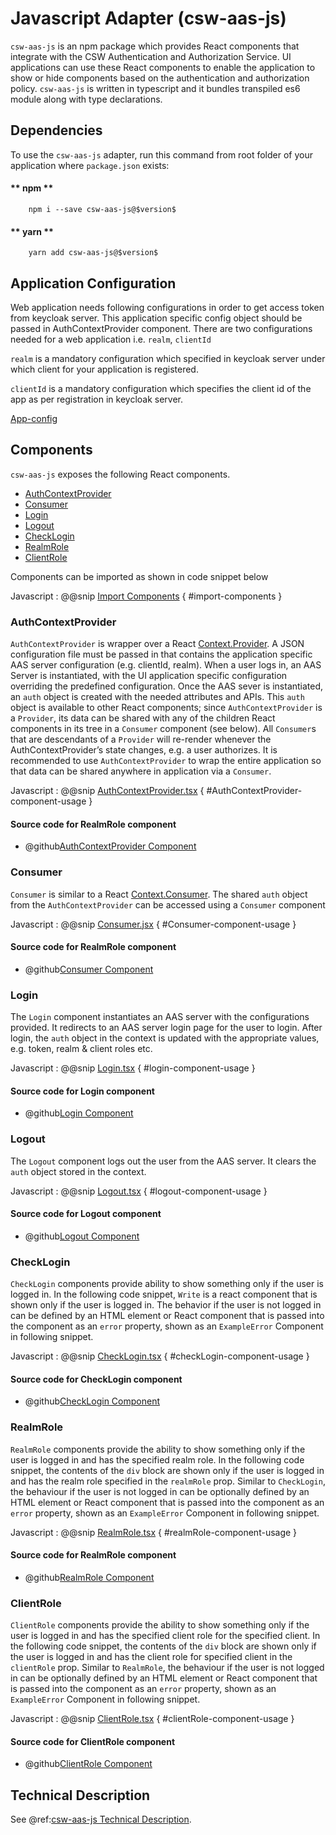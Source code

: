 # Javascript Adapter (csw-aas-js)

`csw-aas-js` is an npm package which provides React components that integrate with the CSW
Authentication and Authorization Service.  UI applications can use these React components to
enable the application to show or hide components based on the authentication and authorization policy.
`csw-aas-js` is written in typescript and it bundles transpiled es6 module along with type declarations.

<!-- introduction to the javascript adapter -->

## Dependencies

To use the `csw-aas-js` adapter, run this command from root folder of your application where `package.json` exists:


<!-- tabs:start -->
#### ** npm **

```
    npm i --save csw-aas-js@$version$
```

#### ** yarn **

```
    yarn add csw-aas-js@$version$
```

<!-- tabs:end -->

## Application Configuration

Web application needs following configurations in order to get access token from keycloak server. This application specific
config object should be passed in AuthContextProvider component. There are two configurations needed for a web application
i.e. `realm`, `clientId`

`realm` is a mandatory configuration which specified in keycloak server under which client for your application is registered.

`clientId` is a mandatory configuration which specifies the client id of the app as per registration
in keycloak server.

[App-config](https://raw.githubusercontent.com/tmtsoftware/gateway-tsclient/manish/aas-components/aas-examples/config-app/src/config/AppConfig.js ':include :type=code :fragment=appConfig')


## Components

`csw-aas-js` exposes the following React components.

 - [AuthContextProvider](#AuthContextProvider)
 - [Consumer](#consumer)
 - [Login](#login)
 - [Logout](#logout)
 - [CheckLogin](#checklogin)
 - [RealmRole](#realmrole)
 - [ClientRole](#clientrole)

Components can be imported as shown in code snippet below

Javascript
:   @@snip [Import Components](../../aas-examples/example-app/src/components/NavComponent.jsx) { #import-components }


### AuthContextProvider

`AuthContextProvider` is wrapper over a React [Context.Provider](https://reactjs.org/docs/context.html#contextprovider).
A JSON configuration file must be passed in that contains the application specific AAS server configuration
(e.g. clientId, realm). When a user logs in, an AAS Server is instantiated, with the UI application specific
configuration overriding the predefined configuration.
Once the AAS sever is instantiated, an `auth` object is created with the needed attributes and APIs. This `auth` object
is available to other React components; since `AuthContextProvider` is a `Provider`, its data can be shared with any of
the children React components in its tree in a `Consumer` component (see below). All `Consumer`s that are
descendants of a `Provider` will re-render whenever the AuthContextProvider’s state changes, e.g. a user authorizes.
It is recommended to use `AuthContextProvider` to wrap the entire application so that data can be shared anywhere in
application via a `Consumer`.

Javascript
:   @@snip [AuthContextProvider.tsx](../../aas-examples/example-app/src/components/ExampleApp.jsx) { #AuthContextProvider-component-usage }

#### Source code for RealmRole component

* @github[AuthContextProvider Component](../../aas-examples/src/components/context/AuthContextProvider.tsx)

### Consumer

`Consumer` is similar to a React [Context.Consumer](https://reactjs.org/docs/context.html#contextconsumer).
The shared `auth` object from the `AuthContextProvider` can be accessed using a `Consumer` component

Javascript
:   @@snip [Consumer.jsx](../../aas-examples/example-app/src/components/Read.jsx) { #Consumer-component-usage }

#### Source code for RealmRole component

* @github[Consumer Component](/csw-aas-js/src/components/context/AuthContext.ts)

### Login

The `Login` component instantiates an AAS server with the configurations provided. It redirects to an AAS server login page
for the user to login. After login, the `auth` object in the context is updated with the appropriate values,
e.g. token, realm & client roles etc.

Javascript
:   @@snip [Login.tsx](../../aas-examples/example-app/src/components/NavComponent.jsx) { #login-component-usage }

#### Source code for Login component

* @github[Login Component](/csw-aas-js/src/components/Login.tsx)

### Logout

The `Logout` component logs out the user from the AAS server. It clears the `auth` object stored in the context.

Javascript
:   @@snip [Logout.tsx](../../aas-examples/example-app/src/components/NavComponent.jsx) { #logout-component-usage }

#### Source code for Logout component

* @github[Logout Component](/csw-aas-js/src/components/Logout.tsx)

### CheckLogin

`CheckLogin` components provide ability to show something only if the user is logged in.
In the following code snippet, `Write` is a react component that is shown only if the user is logged in.
The behavior if the user is not logged in can be defined by an HTML element or React component that is
passed into the component as an `error` property, shown as an `ExampleError` Component in following snippet.

Javascript
:   @@snip [CheckLogin.tsx](../../aas-examples/example-app/src/components/ExampleApp.jsx) { #checkLogin-component-usage }

#### Source code for CheckLogin component

* @github[CheckLogin Component](/csw-aas-js/src/components/authentication/CheckLogin.tsx)

### RealmRole

`RealmRole` components provide the ability to show something only if the user is logged in and has the specified realm role.
In the following code snippet, the contents of the `div` block are shown only if the user is logged in and
has the realm role specified in the `realmRole` prop.  Similar to `CheckLogin`,
the behaviour if the user is not logged in can be optionally defined by an HTML element or React component
that is passed into the component as an `error` property, shown as an `ExampleError` Component in following snippet.

Javascript
:   @@snip [RealmRole.tsx](aas-examples/example-app/src/components/ExampleApp.jsx) { #realmRole-component-usage }

#### Source code for RealmRole component

* @github[RealmRole Component](/csw-aas-js/src/components/authorization/RealmRole.tsx)

### ClientRole

`ClientRole` components provide the ability to show something only if the user is logged in and has the specified client
role for the specified client. In the following code snippet, the contents of the `div` block are shown only if
the user is logged in and has the client role for specified client in the `clientRole` prop.  Similar to `RealmRole`,
the behaviour if the user is not logged in can be optionally defined by an HTML element or React component
that is passed into the component as an `error` property, shown as an `ExampleError` Component in following snippet.

Javascript
:   @@snip [ClientRole.tsx](../../aas-examples/example-app/src/components/ExampleApp.jsx) { #clientRole-component-usage }

#### Source code for ClientRole component

* @github[ClientRole Component](/csw-aas-js/src/components/authorization/ClientRole.tsx)

## Technical Description
See @ref:[csw-aas-js Technical Description](technical/csw-aas-js.md).

